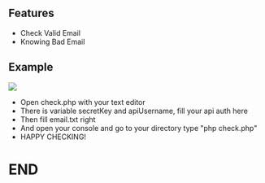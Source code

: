 ## Features
- Check Valid Email
- Knowing Bad Email
## Example
![](https://image.ibb.co/cDA1B8/proof.jpg)

- Open check.php with your text editor
- There is variable secretKey and apiUsername, fill your api auth here
- Then fill email.txt right
- And open your console and go to your directory type "php check.php"
- HAPPY CHECKING!

# END
